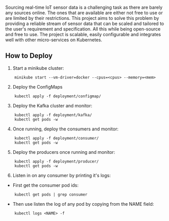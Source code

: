 Sourcing real-time IoT sensor data is a challenging task as there are barely any sources online. The ones that are available are either not free to use or are limited by their restrictions. This project aims to solve this problem by providing a reliable stream of sensor data that can be scaled and tailored to the user's requirement and specification. All this while being open-source and free to use. The project is scalable, easily configurable and integrates well with other micro-services on Kubernetes.

## How to Deploy
1. Start a minikube cluster:
```
    minikube start --vm-driver=docker --cpus=<cpus> --memory=<mem>
```

2. Deploy the ConfigMaps
```
    kubectl apply -f deployment/configmap/
```

3. Deploy the Kafka cluster and monitor:
```
    kubectl apply -f deployment/kafka/
    kubectl get pods -w
```

4. Once running, deploy the consumers and monitor:
```
    kubectl apply -f deployment/consumer/
    kubectl get pods -w
```

5. Deploy the producers once running and monitor:
```
    kubectl apply -f deployment/producer/
    kubectl get pods -w
```

6. Listen in on any consumer by printing it's logs:
- First get the consumer pod ids:
```
    kubectl get pods | grep consumer
```
- Then use listen the log of any pod by copying from the NAME field:
```
    kubectl logs <NAME> -f
```

